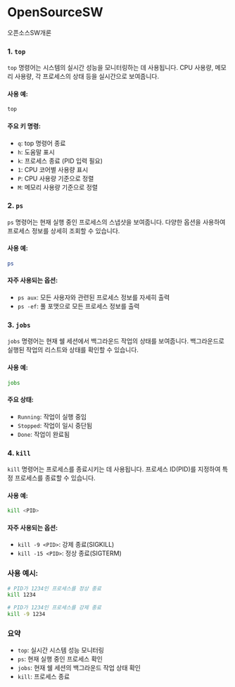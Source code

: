 # OpenSourceSW
오픈소스SW개론

### 1. `top`
`top` 명령어는 시스템의 실시간 성능을 모니터링하는 데 사용됩니다. CPU 사용량, 메모리 사용량, 각 프로세스의 상태 등을 실시간으로 보여줍니다.

#### 사용 예:
```bash
top
```

#### 주요 키 명령:
- `q`: top 명령어 종료
- `h`: 도움말 표시
- `k`: 프로세스 종료 (PID 입력 필요)
- `1`: CPU 코어별 사용량 표시
- `P`: CPU 사용량 기준으로 정렬
- `M`: 메모리 사용량 기준으로 정렬

### 2. `ps`
`ps` 명령어는 현재 실행 중인 프로세스의 스냅샷을 보여줍니다. 다양한 옵션을 사용하여 프로세스 정보를 상세히 조회할 수 있습니다.

#### 사용 예:
```bash
ps
```
#### 자주 사용되는 옵션:
- `ps aux`: 모든 사용자와 관련된 프로세스 정보를 자세히 출력
- `ps -ef`: 풀 포맷으로 모든 프로세스 정보를 출력

### 3. `jobs`
`jobs` 명령어는 현재 쉘 세션에서 백그라운드 작업의 상태를 보여줍니다. 백그라운드로 실행된 작업의 리스트와 상태를 확인할 수 있습니다.

#### 사용 예:
```bash
jobs
```

#### 주요 상태:
- `Running`: 작업이 실행 중임
- `Stopped`: 작업이 일시 중단됨
- `Done`: 작업이 완료됨

### 4. `kill`
`kill` 명령어는 프로세스를 종료시키는 데 사용됩니다. 프로세스 ID(PID)를 지정하여 특정 프로세스를 종료할 수 있습니다.

#### 사용 예:
```bash
kill <PID>
```
#### 자주 사용되는 옵션:
- `kill -9 <PID>`: 강제 종료(SIGKILL)
- `kill -15 <PID>`: 정상 종료(SIGTERM)

### 사용 예시:
```bash
# PID가 1234인 프로세스를 정상 종료
kill 1234

# PID가 1234인 프로세스를 강제 종료
kill -9 1234
```

### 요약
- `top`: 실시간 시스템 성능 모니터링
- `ps`: 현재 실행 중인 프로세스 확인
- `jobs`: 현재 쉘 세션의 백그라운드 작업 상태 확인
- `kill`: 프로세스 종료
